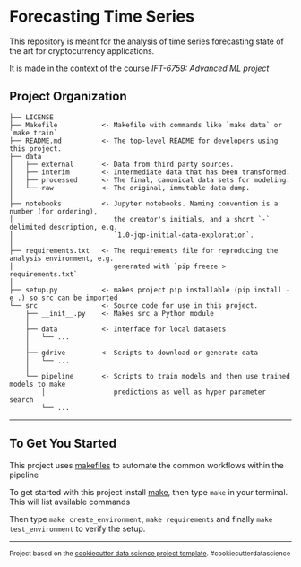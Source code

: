 Forecasting Time Series
==============================

This repository is meant for the analysis of time series forecasting state of the art for cryptocurrency applications.

It is made in the context of the course _IFT-6759: Advanced ML project_

Project Organization
------------

    ├── LICENSE
    ├── Makefile           <- Makefile with commands like `make data` or `make train`
    ├── README.md          <- The top-level README for developers using this project.
    ├── data
    │   ├── external       <- Data from third party sources.
    │   ├── interim        <- Intermediate data that has been transformed.
    │   ├── processed      <- The final, canonical data sets for modeling.
    │   └── raw            <- The original, immutable data dump.
    │
    ├── notebooks          <- Jupyter notebooks. Naming convention is a number (for ordering),
    │                         the creator's initials, and a short `-` delimited description, e.g.
    │                         `1.0-jqp-initial-data-exploration`.
    │
    ├── requirements.txt   <- The requirements file for reproducing the analysis environment, e.g.
    │                         generated with `pip freeze > requirements.txt`
    │
    ├── setup.py           <- makes project pip installable (pip install -e .) so src can be imported
    └── src                <- Source code for use in this project.
        ├── __init__.py    <- Makes src a Python module
        │
        ├── data           <- Interface for local datasets
        │   └── ...
        │
        ├── gdrive         <- Scripts to download or generate data
        │   └── ...
        │
        └── pipeline       <- Scripts to train models and then use trained models to make
            │                 predictions as well as hyper parameter search
            └── ...

--------


To Get You Started
--------
This project uses [makefiles](https://opensource.com/article/18/8/what-how-makefile) to automate the common workflows within the pipeline

To get started with this project install [make](https://sp21.datastructur.es/materials/guides/make-install.html), then type `make` in your terminal. This will list available commands

Then type `make create_environment`, `make requirements` and finally `make test_environment` to verify the setup.



---
<p><small>Project based on the <a target="_blank" href="https://drivendata.github.io/cookiecutter-data-science/">cookiecutter data science project template</a>. #cookiecutterdatascience</small></p>
